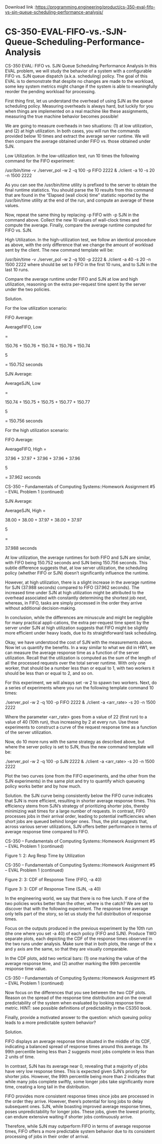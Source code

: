 Download link :https://programming.engineering/product/cs-350-eval-fifo-vs-sjn-queue-scheduling-performance-analysis/


# CS-350-EVAL-FIFO-vs.-SJN-Queue-Scheduling-Performance-Analysis
CS-350 EVAL: FIFO vs. SJN Queue Scheduling Performance Analysis
In this EVAL problem, we will study the behavior of a system with a configurable FIFO vs. SJN queue dispatch (a.k.a. scheduling) policy. The goal of this EVAL is to demonstrate that despite no changes are made to the workload, some key system metrics might change if the system is able to meaningfully reorder the pending workload for processing.

First thing first, let us understand the overhead of using SJN as the queue scheduling policy. Measuring overheads is always hard, but luckily for you when things are implemented on a real machine like these assignments, measuring the true machine behavior becomes possible!

We are going to measure overheads in two situations: (1) at low utilization, and (2) at high utilization. In both cases, you will run the commands provided below 10 times and extract the average server runtime. We will then compare the average obtained under FIFO vs. those obtained under SJN.

Low Utilization. In the low-utilization test, run 10 times the following command for the FIFO experiment:

/usr/bin/time -v ./server_pol -w 2 -q 100 -p FIFO 2222 & ./client -a 10 -s 20 -n 1500 2222

As you can see the /usr/bin/time utility is prefixed to the server to obtain the final runtime statistics. You should parse the 10 results from this command that are found in the “Elapsed (wall clock) time” statistic reported by the /usr/bin/time utility at the end of the run, and compute an average of these values.

Now, repeat the same thing by replacing -p FIFO with -p SJN in the command above. Collect the new 10 values of wall-clock times and compute the average. Finally, compare the average runtime computed for FIFO vs. SJN.

High Utilization. In the high-utilization test, we follow an identical procedure as above, with the only difference that we change the amount of workload sent by the client. The new command template will be:

/usr/bin/time -v ./server_pol -w 2 -q 100 -p <policy> 2222 & ./client -a 40 -s 20 -n 1500 2222 where <policy> should be set to FIFO in the first 10 runs, and to SJN in the last 10 runs.

Compare the average runtime under FIFO and SJN at low and high utilization, reasoning on the extra per-request time spent by the server under the two policies.

Solution.

For the low utilization scenario:

FIFO Average:

AverageFIFO, Low

=

150.76 + 150.76 + 150.74 + 150.76 + 150.74

5

= 150.752 seconds

SJN Average:

AverageSJN, Low

=

150.74 + 150.75 + 150.75 + 150.77 + 150.77

5

= 150.756 seconds

For the high utilization scenario:

FIFO Average:

AverageFIFO, High =

37.96 + 37.97 + 37.96 + 37.96 + 37.96

5

= 37.962 seconds

CS-350 – Fundamentals of Computing Systems::Homework Assignment #5 – EVAL Problem 1 (continued)

SJN Average:

AverageSJN, High =

38.00 + 38.00 + 37.97 + 38.00 + 37.97

5

=

37.988 seconds

At low utilization, the average runtimes for both FIFO and SJN are similar, with FIFO being 150.752 seconds and SJN being 150.756 seconds. This subtle difference suggests that, at low server utilization, the scheduling policy (whether FIFO or SJN) doesn’t significantly influence the runtime.

However, at high utilization, there is a slight increase in the average runtime for SJN (37.988 seconds) compared to FIFO (37.962 seconds). The increased time under SJN at high utilization might be attributed to the overhead associated with constantly determining the shortest job next, whereas, in FIFO, tasks are simply processed in the order they arrive without additional decision-making.

In conclusion, while the differences are minuscule and might be negligible for many practical appli-cations, the extra per-request time spent by the server under SJN at high utilization suggests that FIFO might be slightly more efficient under heavy loads, due to its straightforward task scheduling.

Okay, we have understood the cost of SJN with the measurements above. Now let us quantify the benefits. In a way similar to what we did in HW1, we can measure the average response time as a function of the server utilization. Recall that the utilization is computed as the sum of the length of all the processed requests over the total server runtime. With only one worker, that should be a number less than or equal to 1, with two workers it should be less than or equal to 2, and so on.

For this experiment, we will always set -w 2 to spawn two workers. Next, do a series of experiments where you run the following template command 10 times:

./server_pol -w 2 -q 100 -p FIFO 2222 & ./client -a <arr_rate> -s 20 -n 1500 2222

Where the parameter <arr_rate> goes from a value of 22 (first run) to a value of 40 (10th run), thus increasing by 2 at every run. Use these experiments to construct a curve of the request response time as a function of the server utilization.

Now, do 10 more runs with the same strategy as described above, but where the server policy is set to SJN, thus the new command template will be:

./server_pol -w 2 -q 100 -p SJN 2222 & ./client -a <arr_rate> -s 20 -n 1500 2222

Plot the two curves (one from the FIFO experiments, and the other from the SJN experiments) in the same plot and try to quantify which queueing policy works better and by how much.

Solution. the SJN curve being consistently below the FIFO curve indicates that SJN is more efficient, resulting in shorter average response times. This efficiency stems from SJN’s strategy of prioritizing shorter jobs, thereby minimizing wait times for a large number of requests. In contrast, FIFO processes jobs in their arrival order, leading to potential inefficiencies when short jobs are queued behind longer ones. Thus, the plot suggests that, across various server utilizations, SJN offers better performance in terms of average response time compared to FIFO.

CS-350 – Fundamentals of Computing Systems::Homework Assignment #5 – EVAL Problem 1 (continued)


Figure 1: 2: Avg Resp Time by Utilization

CS-350 – Fundamentals of Computing Systems::Homework Assignment #5 – EVAL Problem 1 (continued)


Figure 2: 3: CDF of Response Time (FIFO, -a 40)


Figure 3: 3: CDF of Response Time (SJN, -a 40)

In the engineering world, we say that there is no free lunch. If one of the two policies works better than the other, where is the catch? We are set to discover that with the following experiment. The response time average only tells part of the story, so let us study the full distribution of response times.

Focus on the outputs produced in the previous experiment by the 10th run (the one where you set -a 40) of each policy (FIFO and SJN). Produce TWO separate plots, each depicting the CDF of the response times observed in the two runs under analysis. Make sure that in both plots, the range of the x and y axis are the same, so that they are visually comparable.

In the CDF plots, add two vertical bars: (1) one marking the value of the average response time, and (2) another marking the 99th percentile response time value.

CS-350 – Fundamentals of Computing Systems::Homework Assignment #5 – EVAL Problem 1 (continued)

Now focus on the differences that you see between the two CDF plots. Reason on the spread of the response time distribution and on the overall predictability of the system when evaluated by looking response time metric. HINT: see possible definitions of predictability in the CS350 book.

Finally, provide a motivated answer to the question: which queuing policy leads to a more predictable system behavior?

Solution.

FIFO displays an average response time situated in the middle of its CDF, indicating a balanced spread of response times around this average. Its 99th percentile being less than 2 suggests most jobs complete in less than 2 units of time.

In contrast, SJN has its average near 0, revealing that a majority of jobs have very low response times. This is expected given SJN’s priority for shorter jobs. However, the 99th percentile being more than 2 indicates that while many jobs complete swiftly, some longer jobs take significantly more time, creating a long tail in the distribution.

FIFO provides more consistent response times since jobs are processed in the order they arrive. However, there’s potential for long jobs to delay subsequent ones. SJN, while boasting improved average response times, poses unpredictability for longer jobs. These jobs, given the lowest priority, can endure extensive waiting if shorter jobs continuously arrive.

Therefore, while SJN may outperform FIFO in terms of average response times, FIFO offers a more predictable system behavior due to its consistent processing of jobs in their order of arrival.

